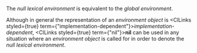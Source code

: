  



The *null lexical environment* is equivalent to the *global environment*. 



Although in general the representation of an *environment object* is <ClLinks styled={true} term={"implementation-dependent"}><i>implementation-dependent</i></ClLinks>, <ClLinks styled={true} term={"nil"}><b>nil</b></ClLinks> can be used in any situation where an *environment object* is called for in order to denote the *null lexical environment*. 



